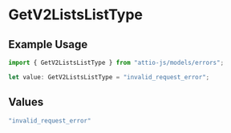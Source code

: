 # GetV2ListsListType

## Example Usage

```typescript
import { GetV2ListsListType } from "attio-js/models/errors";

let value: GetV2ListsListType = "invalid_request_error";
```

## Values

```typescript
"invalid_request_error"
```